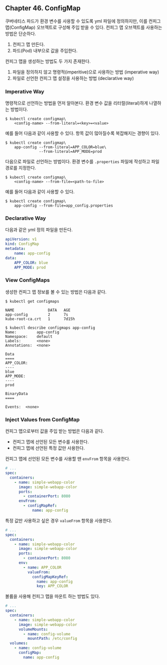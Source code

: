 
## Chapter 46. ConfigMap

 쿠버네티스 파드가 환경 변수를 사용할 수 있도록 yml 파일에 정의하지만, 이를 컨피그 맵(ConfigMap) 오브젝트로 구성해 주입 받을 수 있다. 컨피그 맵 오브젝트를 사용하는 방법은 단순하다. 

 1. 컨피그 맵 만든다.
 1. 파드(Pod) 내부으로 값을 주입한다.

 컨피그 맵을 생성하는 방법도 두 가지 존재한다.

 1. 파일을 정의하지 않고 명령적(imperitive)으로 사용하는 방법 (imperative way)
 1. 파일로 선언한 컨피그 맵 설정을 사용하는 방법 (declarative way)

### Imperative Way

명령적으로 선언하는 방법을 먼저 알아본다. 환경 변수 값을 리터럴(literal)하게 나열하는 방법이다.

```
$ kubectl create configmap\
    <config-name> --from-literal=<key>=<value>
```

예를 들어 다음과 같이 사용할 수 있다. 항목 값이 많아질수록 복잡해지는 경향이 있다. 

```
$ kubectl create configmap\
    app-config --from-literal=APP_COLOR=blue\
               --from-literal=APP_MODE=prod
```

다음으로 파일로 선언하는 방법이다. 환경 변수를 `.properties` 파일에 작성하고 파일 경로를 지정한다.

```
$ kubectl create configmap\
    <config-name> --from-file=<path-to-file>
```

예를 들어 다음과 같이 사용할 수 있다. 

```
$ kubectl create configmap\
    app-config --from-file=app_config.properties
```

### Declarative Way

다음과 같은 yml 정의 파일을 만든다.

```yml
apiVersion: v1
kind: ConfigMap
metadata:
    name: app-config
data:
    APP_COLOR: blue
    APP_MODE: prod
```

### View ConfigMaps

생성한 컨피그 맵 정보를 볼 수 있는 방법은 다음과 같다.

```
$ kubectl get configmaps

NAME               DATA   AGE
app-config         2      7s
kube-root-ca.crt   1      7d15h
```

```
$ kubectl describe configmaps app-config
Name:         app-config
Namespace:    default
Labels:       <none>
Annotations:  <none>

Data
====
APP_COLOR:
----
blue
APP_MODE:
----
prod

BinaryData
====

Events:  <none>
```

### Inject Values from ConfigMap

컨피그 맵으로부터 값을 주입 받는 방법은 다음과 같다.

- 컨피그 맵에 선언된 모든 변수를 사용한다.
- 컨피그 맵에 선언된 특정 값만 사용한다.

컨피그 맵에 선언된 모든 변수를 사용할 땐 `envFrom` 항목을 사용한다.

```yml
# ...
spec:
  containers:
    - name: simple-webapp-color
      image: simple-webapp-color
      ports:
        - containerPort: 8080
      envFrom:
        - configMapRef:
            name: app-config
```

특정 값만 사용하고 싶은 경우 `valueFrom` 항목을 사용한다.

```yml
# ...
spec:
  containers:
    - name: simple-webapp-color
      image: simple-webapp-color
      ports:
        - containerPort: 8080
      env:
        - name: APP_COLOR
          valueFrom: 
            configMapKeyRef:
              name: app-config
              key: APP_COLOR
```

볼륨을 사용해 컨피그 맵을 마운트 하는 방법도 있다.

```yml
# ...
spec:
  containers:
    - name: simple-webapp-color
      image: simple-webapp-color
      volumeMounts:
        - name: config-volume
          mountPath: /etc/config
  volumes:
    - name: config-volume
      configMap:
        name: app-config
```
